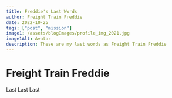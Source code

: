 ```yaml
---
title: Freddie's Last Words
author: Freight Train Freddie
date: 2022-10-25
tags: ["post", "mission"]
image1: /assets/blogImages/profile_img_2021.jpg
image1Alt: Avatar
description: These are my last words as Freight Train Freddie
---
```


# Freight Train Freddie

Last Last Last